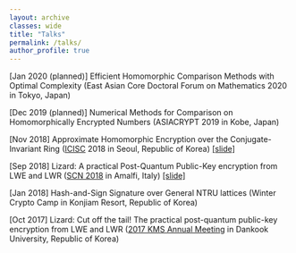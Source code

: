 ```yaml
---
layout: archive
classes: wide
title: "Talks"
permalink: /talks/
author_profile: true
---
```


[Jan 2020 (planned)] Efficient Homomorphic Comparison Methods with Optimal Complexity (East Asian Core Doctoral Forum on Mathematics 2020 in Tokyo, Japan)

[Dec 2019 (planned)] Numerical Methods for Comparison on Homomorphically Encrypted Numbers (ASIACRYPT 2019 in Kobe, Japan)

[Nov 2018]	Approximate Homomorphic Encryption over the Conjugate-Invariant Ring ([ICISC](http://www.icisc.org/) 2018 in Seoul, Republic of Korea) [[slide]](https://du1204.github.io/files/slide/Real-HEAAN_Seoul.pdf)

[Sep 2018]	Lizard: A practical Post-Quantum Public-Key encryption from LWE and LWR ([SCN 2018](http://scn.di.unisa.it/) in Amalfi, Italy) [[slide]](https://du1204.github.io/files/slide/Lizard_Amalfi.pdf)

[Jan 2018]	Hash-and-Sign Signature over General NTRU lattices (Winter Crypto Camp in Konjiam Resort, Republic of Korea)

[Oct 2017]	Lizard: Cut off the tail! The practical post-quantum public-key encryption from LWE and LWR ([2017 KMS Annual Meeting](http://www.kms.or.kr/meetings/fall2017/) in Dankook University, Republic of Korea)